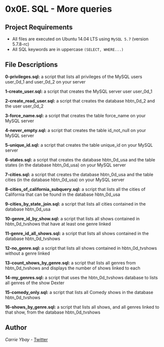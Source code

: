 # 0x0E. SQL - More queries
## Project Requirements
- All files are executed on Ubuntu 14.04 LTS using `MySQL 5.7` (version 5.7.8-rc)
- All SQL keywords are in uppercase `(SELECT, WHERE...)`

## File Descriptions
**0-privileges.sql:** a script that lists all privileges of the MySQL users user_0d_1 and user_0d_2 on your server

**1-create_user.sql:** a script that creates the MySQL server user user_0d_1

**2-create_read_user.sql:** a script that creates the database hbtn_0d_2 and the user user_0d_2

**3-force_name.sql:** a script that creates the table force_name on your MySQL server

**4-never_empty.sql:** a script that creates the table id_not_null on your MySQL server

**5-unique_id.sql:** a script that creates the table unique_id on your MySQL server

**6-states.sql:** a script that creates the database hbtn_0d_usa and the table states (in the database hbtn_0d_usa) on your MySQL server

**7-cities.sql:** a script that creates the database hbtn_0d_usa and the table cities (in the database hbtn_0d_usa) on your MySQL server

**8-cities_of_california_subquery.sql:** a script that lists all the cities of California that can be found in the database hbtn_0d_usa

**9-cities_by_state_join.sql:** a script that lists all cities contained in the database hbtn_0d_usa

**10-genre_id_by_show.sql:** a script that lists all shows contained in hbtn_0d_tvshows that have at least one genre linked

**11-genre_id_all_shows.sql:** a script that lists all shows contained in the database hbtn_0d_tvshows

**12-no_genre.sql:** a script that lists all shows contained in hbtn_0d_tvshows without a genre linked

**13-count_shows_by_genre.sql:** a script that lists all genres from hbtn_0d_tvshows and displays the number of shows linked to each

**14-my_genres.sql:** a script that uses the hbtn_0d_tvshows database to lists all genres of the show Dexter

**15-comedy_only.sql:** a script that lists all Comedy shows in the database hbtn_0d_tvshows

**16-shows_by_genre.sql:** a script that lists all shows, and all genres linked to that show, from the database hbtn_0d_tvshows

## Author
*Carrie Ybay* - [Twitter](http://twitter.com/hicarrie_)